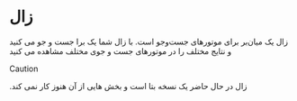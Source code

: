 # زال
زال یک میان‌بر برای موتورهای جست‌وجو است. با زال شما یک برا جست و جو می کنید و نتایج مختلف را در موتورهای جست و جوی مختلف مشاهده می کنید
> [!CAUTION]
> .زال در حال حاضر یک نسخه بتا است و بخش هایی از آن هنوز کار نمی کند
